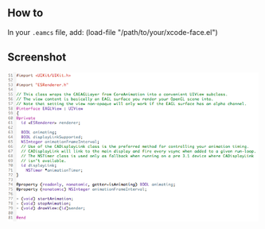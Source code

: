 ## How to
In your `.eamcs` file, add:
	(load-file "/path/to/your/xcode-face.el")

## Screenshot
![alt text](screenshot.png "Screenshot")
